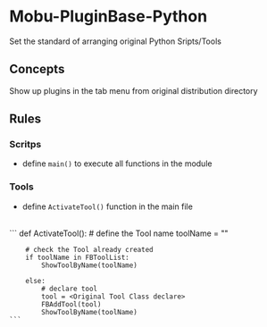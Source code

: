 # Mobu-PluginBase-Python
Set the standard of arranging original Python Sripts/Tools
<br>

## Concepts
Show up plugins in the tab menu from original distribution directory
<br>


## Rules
### Scritps
- define `main()` to execute all functions in the module


### Tools
- define `ActivateTool()` function in the main file
<br>
    ```
    def ActivateTool():
        # define the Tool name 
        toolName = "<tool name>"

        # check the Tool already created
        if toolName in FBToolList:
            ShowToolByName(toolName)
    
        else:
            # declare tool
            tool = <Original Tool Class declare>
            FBAddTool(tool)
            ShowToolByName(toolName)
    ```